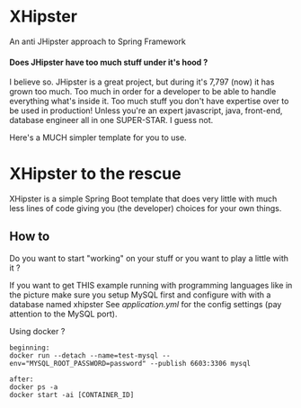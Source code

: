 # XHipster
An anti JHipster approach to Spring Framework

#### Does JHipster have too much stuff under it's hood ?

I believe so. JHipster is a great project, but during it's  7,797 (now) it has grown too much. Too much in order for a developer to be able to handle everything
what's inside it. Too much stuff you don't have expertise over to be used in production! Unless you're an expert javascript, java, front-end, database engineer all in one SUPER-STAR. I guess not.

Here's a MUCH simpler template for you to use.

# XHipster to the rescue

XHipster is a simple Spring Boot template that does very little with much less lines of code giving you (the developer) choices for your own things.

## How to

Do you want to start "working" on your stuff or you want to play a little with it ?

If you want to get THIS example running with programming languages like in the picture make sure you setup MySQL first and configure with with a database named xhipster
See *application.yml* for the config settings (pay attention to the MySQL port).

Using docker ?
~~~~
beginning:
docker run --detach --name=test-mysql --env="MYSQL_ROOT_PASSWORD=password" --publish 6603:3306 mysql

after:
docker ps -a
docker start -ai [CONTAINER_ID]

~~~~
